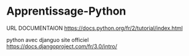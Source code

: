# Apprentissage-Python

URL DOCUMENTAION
https://docs.python.org/fr/2/tutorial/index.html

python avec djanguo site officiel
https://docs.djangoproject.com/fr/3.0/intro/
